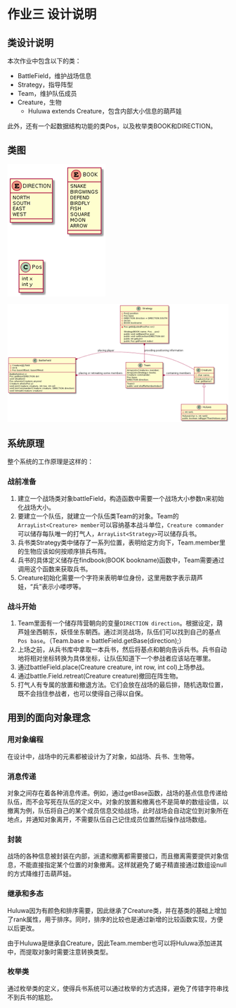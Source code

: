 # 作业三 设计说明

## 类设计说明

本次作业中包含以下的类：

* BattleField，维护战场信息
* Strategy，指导阵型
* Team，维护队伍成员
* Creature，生物
  * Huluwa extends Creature，包含内部大小信息的葫芦娃

此外，还有一个起数据结构功能的类Pos，以及枚举类BOOK和DIRECTION。

## 类图

![img](stu.png)

![img](uml.png)

## 系统原理

整个系统的工作原理是这样的：

### 战前准备

1. 建立一个战场类对象battleField，构造函数中需要一个战场大小参数n来初始化战场大小。
2. 要建立一个队伍，就建立一个队伍类Team的对象。Team的`ArrayList<Creature> member`可以容纳基本战斗单位，`Creature commander`可以储存每队唯一的打气人，`ArrayList<Strategy>`可以储存兵书。
3. 兵书类Strategy类中储存了一系列位置，表明给定方向下，Team.member里的生物应该如何按顺序排兵布阵。
4. 兵书的具体定义储存在findbook(BOOK bookname)函数中，Team需要通过调用这个函数来获取兵书。
5. Creature初始化需要一个字符来表明单位身份，这里用数字表示葫芦娃，“兵”表示小喽啰等。

### 战斗开始

1. Team里面有一个储存阵营朝向的变量`DIRECTION direction`。根据设定，葫芦娃坐西朝东，妖怪坐东朝西。通过浏览战场，队伍们可以找到自己的基点`Pos base`。（Team.base = battleField.getBase(direction);）
2. 上场之前，从兵书库中拿取一本兵书，然后将基点和朝向告诉兵书。兵书自动地将相对坐标转换为具体坐标，让队伍知道下一个参战者应该站在哪里。
3. 通过battleField.place(Creature creature, int row, int col)上场参战。
4. 通过battle.Field.retreat(Creature creature)撤回在阵生物。
5. 打气人有专属的放置和撤退方法。它们会放在战场的最后排，随机选取位置，既不会挡住参战者，也可以使得自己得以自保。



## 用到的面向对象理念

### 用对象编程

在设计中，战场中的元素都被设计为了对象，如战场、兵书、生物等。

### 消息传递

对象之间存在着各种消息传递。例如，通过getBase函数，战场的基点信息传递给队伍，而不会写死在队伍的定义中。对象的放置和撤离也不是简单的数组设值，以撤离为例，队伍将自己的某个成员信息交给战场，此时战场会自动定位到对象所在地点，并通知对象离开，不需要队伍自己记住成员位置然后操作战场数组。

### 封装

战场的各种信息被封装在内部，派遣和撤离都需要接口，而且撤离需要提供对象信息，不能直接指定某个位置的对象撤离。这样就避免了蝎子精直接通过数组设null的方式降维打击葫芦娃。

### 继承和多态

Huluwa因为有颜色和排序需要，因此继承了Creature类，并在基类的基础上增加了rank属性，用于排序。同时，排序的比较也是通过新增的比较函数实现，方便以后更改。

由于Huluwa是继承自Creature，因此Team.member也可以将Huluwa添加进其中，而提取对象时需要注意转换类型。

### 枚举类

通过枚举类的定义，使得兵书系统可以通过枚举的方式选择，避免了传错字符串找不到兵书的尴尬。
